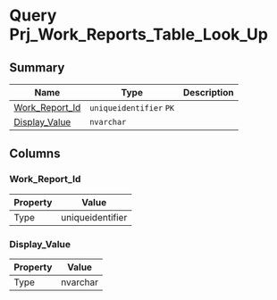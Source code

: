 # Query Prj_Work_Reports_Table_Look_Up


## Summary

| Name | Type | Description |
| - | - | --- |
|[Work_Report_Id](#work_report_id)|`uniqueidentifier` `PK`||
|[Display_Value](#display_value)|`nvarchar` ||

## Columns

### Work_Report_Id

| Property | Value |
| - | - |
|Type|uniqueidentifier|

### Display_Value

| Property | Value |
| - | - |
|Type|nvarchar|


